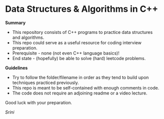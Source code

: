 # Data Structures &amp; Algorithms in C++

**Summary**
- This repository consists of C++ programs to practice data structures and algorithms. 
- This repo could serve as a useful resource for coding interview preparation.
- Prerequisite - none (not even C++ language basics)!
- End state - (hopefully) be able to solve (hard) leetcode problems.

**Guidelines**
- Try to follow the folder/filename in order as they tend to build upon techniques practiced previously.
- This repo is meant to be self-contained with enough comments in code.
- The code does not require an adjoining readme or a video lecture.

Good luck with your preparation.

*Srini*


